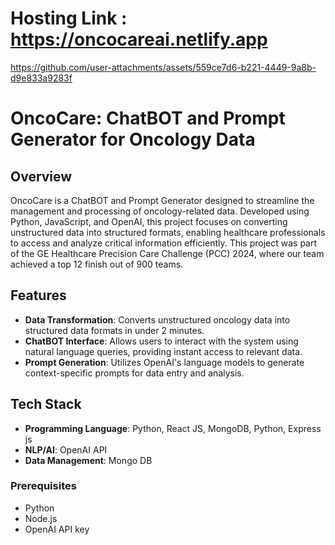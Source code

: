 # Hosting Link : https://oncocareai.netlify.app


https://github.com/user-attachments/assets/559ce7d6-b221-4449-9a8b-d9e833a9283f


# OncoCare: ChatBOT and Prompt Generator for Oncology Data

## Overview

OncoCare is a ChatBOT and Prompt Generator designed to streamline the management and processing of oncology-related data. Developed using Python, JavaScript, and OpenAI, this project focuses on converting unstructured data into structured formats, enabling healthcare professionals to access and analyze critical information efficiently. This project was part of the GE Healthcare Precision Care Challenge (PCC) 2024, where our team achieved a top 12 finish out of 900 teams.

## Features

- **Data Transformation**: Converts unstructured oncology data into structured data formats in under 2 minutes.
- **ChatBOT Interface**: Allows users to interact with the system using natural language queries, providing instant access to relevant data.
- **Prompt Generation**: Utilizes OpenAI's language models to generate context-specific prompts for data entry and analysis.

## Tech Stack

- **Programming Language**: Python, React JS, MongoDB, Python, Express js
- **NLP/AI**: OpenAI API
- **Data Management**: Mongo DB


### Prerequisites
- Python
- Node.js
- OpenAI API key
